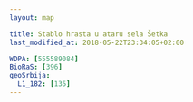 ```yaml
---
layout: map

title: Stablo hrasta u ataru sela Šetka
last_modified_at: 2018-05-22T23:34:05+02:00

WDPA: [555589084]
BioRaS: [396]
geoSrbija:
  L1_182: [135]
---
```

